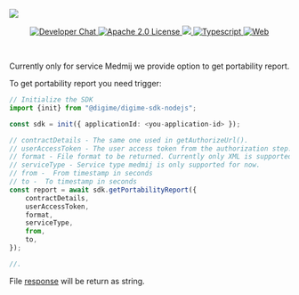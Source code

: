 ![](https://securedownloads.digi.me/partners/digime/SDKReadmeBanner.png)
<p align="center">
    <a href="https://developers.digi.me/slack/join">
        <img src="https://img.shields.io/badge/chat-slack-blueviolet.svg" alt="Developer Chat">
    </a>
    <a href="LICENSE">
        <img src="https://img.shields.io/badge/license-apache 2.0-blue.svg" alt="Apache 2.0 License">
    </a>
    <a href="#">
    	<img src="https://img.shields.io/badge/build-passing-brightgreen.svg">
    </a>
    <a href="https://www.typescriptlang.org/">
        <img src="https://img.shields.io/badge/language-typescript-ff69b4.svg" alt="Typescript">
    </a>
    <a href="https://developers.digi.me/">
        <img src="https://img.shields.io/badge/web-digi.me-red.svg" alt="Web">
    </a>
</p>

<br>

Currently only for service Medmij we provide option to get portability report.

To get portability report you need trigger:

```typescript
// Initialize the SDK
import {init} from "@digime/digime-sdk-nodejs";

const sdk = init({ applicationId: <you-application-id> });

// contractDetails - The same one used in getAuthorizeUrl().
// userAccessToken - The user access token from the authorization step.
// format - File format to be returned. Currently only XML is supported.
// serviceType - Service type medmij is only supported for now.
// from -  From timestamp in seconds
// to -  To timestamp in seconds
const report = await sdk.getPortabilityReport({
    contractDetails,
    userAccessToken,
    format,
    serviceType,
    from,
    to,
});

//.
```

File [response](../../interfaces/Types.GetPortabilityReportResponse.html) will be return as string.
